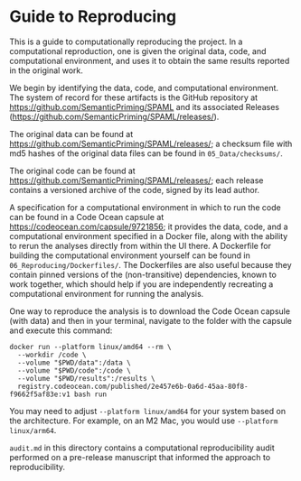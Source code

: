# Guide to Reproducing

This is a guide to computationally reproducing the project. In a computational reproduction, one is given the original data, code, and computational environment, and uses it to obtain the same results reported in the original work.

We begin by identifying the data, code, and computational environment. The system of record for these artifacts is the GitHub repository at https://github.com/SemanticPriming/SPAML and its associated Releases (https://github.com/SemanticPriming/SPAML/releases/).

The original data can be found at https://github.com/SemanticPriming/SPAML/releases/; a checksum file with md5 hashes of the original data files can be found in `05_Data/checksums/`.

The original code can be found at https://github.com/SemanticPriming/SPAML/releases/; each release contains a versioned archive of the code, signed by its lead author.

A specification for a computational environment in which to run the code can be found in a Code Ocean capsule at https://codeocean.com/capsule/9721856; it provides the data, code, and a computational environment specified in a Docker file, along with the ability to rerun the analyses directly from within the UI there. A Dockerfile for building the computational environment yourself can be found in `06_Reproducing/Dockerfiles/`. The Dockerfiles are also useful because they contain pinned versions of the (non-transitive) dependencies, known to work together, which should help if you are independently recreating a computational environment for running the analysis.

One way to reproduce the analysis is to download the Code Ocean capsule (with data) and then in your terminal, navigate to the folder with the capsule and execute this command:

```shell
docker run --platform linux/amd64 --rm \
  --workdir /code \
  --volume "$PWD/data":/data \
  --volume "$PWD/code":/code \
  --volume "$PWD/results":/results \
  registry.codeocean.com/published/2e457e6b-0a6d-45aa-80f8-f9662f5af83e:v1 bash run
```

You may need to adjust `--platform linux/amd64` for your system based on the architecture. For example, on an M2 Mac, you would use `--platform linux/arm64`.

`audit.md` in this directory contains a computational reproducibility audit performed on a pre-release manuscript that informed the approach to reproducibility.
